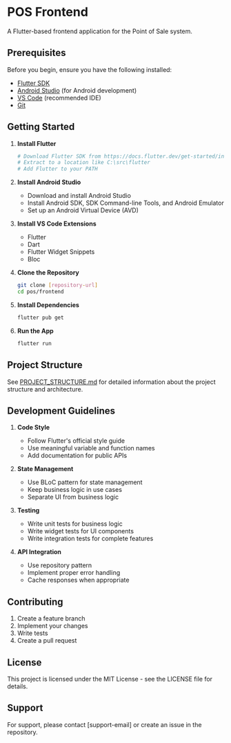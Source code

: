 # POS Frontend

A Flutter-based frontend application for the Point of Sale system.

## Prerequisites

Before you begin, ensure you have the following installed:
- [Flutter SDK](https://docs.flutter.dev/get-started/install)
- [Android Studio](https://developer.android.com/studio) (for Android development)
- [VS Code](https://code.visualstudio.com/) (recommended IDE)
- [Git](https://git-scm.com/downloads)

## Getting Started

1. **Install Flutter**
   ```bash
   # Download Flutter SDK from https://docs.flutter.dev/get-started/install
   # Extract to a location like C:\src\flutter
   # Add Flutter to your PATH
   ```

2. **Install Android Studio**
   - Download and install Android Studio
   - Install Android SDK, SDK Command-line Tools, and Android Emulator
   - Set up an Android Virtual Device (AVD)

3. **Install VS Code Extensions**
   - Flutter
   - Dart
   - Flutter Widget Snippets
   - Bloc

4. **Clone the Repository**
   ```bash
   git clone [repository-url]
   cd pos/frontend
   ```

5. **Install Dependencies**
   ```bash
   flutter pub get
   ```

6. **Run the App**
   ```bash
   flutter run
   ```

## Project Structure

See [PROJECT_STRUCTURE.md](PROJECT_STRUCTURE.md) for detailed information about the project structure and architecture.

## Development Guidelines

1. **Code Style**
   - Follow Flutter's official style guide
   - Use meaningful variable and function names
   - Add documentation for public APIs

2. **State Management**
   - Use BLoC pattern for state management
   - Keep business logic in use cases
   - Separate UI from business logic

3. **Testing**
   - Write unit tests for business logic
   - Write widget tests for UI components
   - Write integration tests for complete features

4. **API Integration**
   - Use repository pattern
   - Implement proper error handling
   - Cache responses when appropriate

## Contributing

1. Create a feature branch
2. Implement your changes
3. Write tests
4. Create a pull request

## License

This project is licensed under the MIT License - see the LICENSE file for details.

## Support

For support, please contact [support-email] or create an issue in the repository. 